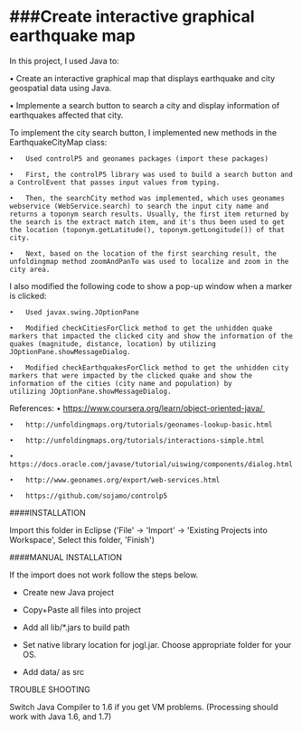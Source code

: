 ###Create interactive graphical earthquake map
==================================================================
In this project, I used Java to:

•	Create an interactive graphical map that displays earthquake and city geospatial data using Java.

•	Implemente a search button to search a city and display information of earthquakes affected that city.

To implement the city search button, I implemented new methods in the EarthquakeCityMap class:

	•	Used controlP5 and geonames packages (import these packages)
	
	•	First, the controlP5 library was used to build a search button and a ControlEvent that passes input values from typing.
	
	•	Then, the searchCity method was implemented, which uses geonames webservice (WebService.search) to search the input city name and returns a toponym search results. Usually, the first item returned by the search is the extract match item, and it's thus been used to get the location (toponym.getLatitude(), toponym.getLongitude()) of that city.
	
	•	Next, based on the location of the first searching result, the unfoldingmap method zoomAndPanTo was used to localize and zoom in the city area.

I also modified the following code to show a pop-up window when a marker is clicked:

	•	Used javax.swing.JOptionPane
	
	•	Modified checkCitiesForClick method to get the unhidden quake markers that impacted the clicked city and show the information of the quakes (magnitude, distance, location) by utilizing JOptionPane.showMessageDialog.
	
	•	Modified checkEarthquakesForClick method to get the unhidden city markers that were impacted by the clicked quake and show the information of the cities (city name and population) by utilizing JOptionPane.showMessageDialog.

References:
	•	https://www.coursera.org/learn/object-oriented-java/ 
	
	•	http://unfoldingmaps.org/tutorials/geonames-lookup-basic.html 
	
	•	http://unfoldingmaps.org/tutorials/interactions-simple.html 
	
	•	https://docs.oracle.com/javase/tutorial/uiswing/components/dialog.html 
	
	•	http://www.geonames.org/export/web-services.html 
	
	•	https://github.com/sojamo/controlp5

####INSTALLATION

Import this folder in Eclipse ('File' -> 'Import' -> 'Existing Projects into
Workspace', Select this folder, 'Finish')


####MANUAL INSTALLATION

If the import does not work follow the steps below.

- Create new Java project

- Copy+Paste all files into project

- Add all lib/*.jars to build path

- Set native library location for jogl.jar. Choose appropriate folder for your OS.

- Add data/ as src


TROUBLE SHOOTING

Switch Java Compiler to 1.6 if you get VM problems. (Processing should work with Java 1.6, and 1.7)




